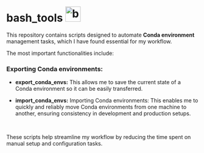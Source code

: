 # bash_tools <img src="https://github.com/odb/official-bash-logo/raw/master/assets/Logos/Icons/PNG/64x64.png" alt="bash" width="40" height="40" style="max-width: 100%;">

This repository contains scripts designed to automate **Conda environment** management tasks, which I have found essential for my workflow.

The most important functionalities include:

### Exporting Conda environments: 

- **export_conda_envs:** This allows me to save the current state of a Conda environment so it can be easily transferred.

- **import_conda_envs:** Importing Conda environments: This enables me to quickly and reliably move Conda environments from one machine to another, ensuring consistency in development and production setups.

<br>

These scripts help streamline my workflow by reducing the time spent on manual setup and configuration tasks.
